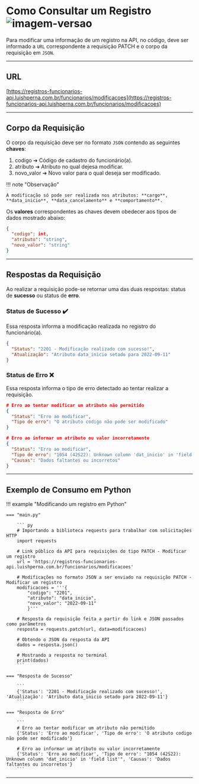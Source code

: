 # Como Consultar um Registro ![imagem-versao](https://img.shields.io/badge/PATCH-3eb096?style=flat-square)

Para modificar uma informação de um registro na API, no código, deve ser informado a `URL` correspondente a requisição PATCH e o corpo da requisição em `JSON`.

---

## URL

[https://registros-funcionarios-api.luishperna.com.br/funcionarios/modificacoes](https://registros-funcionarios-api.luishperna.com.br/funcionarios/modificacoes)

---

## Corpo da Requisição

O corpo da requisição deve ser no formato `JSON` contendo as seguintes **chaves**:

1. codigo ➔ Código de cadastro do funcionário(a).
2. atributo ➔ Atributo no qual dejesa modificar.
3. novo_valor ➔ Novo valor para o qual deseja ser modificado.

!!! note "Observação"

    A modificação só pode ser realizada nos atributos: **cargo**, **data_inicio**, **data_cancelamento** e **comportamento**.

Os **valores** correspondentes as chaves devem obedecer aos tipos de dados mostrado abaixo:

``` JSON
{
  "codigo": int,
  "atributo": "string",
  "novo_valor": "string"
}
```

---

## Respostas da Requisição

Ao realizar a requisição pode-se retornar uma das duas respostas: status de **sucesso** ou status de **erro**.

### Status de Sucesso ✔️

Essa resposta informa a modificação realizada no registro do funcionário(a).

``` JSON
{
  "Status": "2201 - Modificação realizado com sucesso!",
  "Atualização": "Atributo data_inicio setado para 2022-09-11"
}
```

### Status de Erro ❌

Essa resposta informa o tipo de erro detectado ao tentar realizar a requisição.

``` JSON
# Erro ao tentar modificar um atributo não permitido
{
  "Status": "Erro ao modificar",
  "Tipo de erro": "O atributo codigo não pode ser modificado"
}

# Erro ao informar um atributo ou valor incorretamente
{
  "Status": "Erro ao modificar",
  "Tipo de erro": "1054 (42S22): Unknown column 'dat_inicio' in 'field list'",
  "Causas": "Dados faltantes ou incorretos"
}
```

---

## Exemplo de Consumo em Python

!!! example "Modificando um registro em Python"

    === "main.py"

        ``` py
        # Importando a biblioteca requests para trabalhar com solicitações HTTP
        import requests

        # Link público da API para requisições do tipo PATCH - Modificar um registro
        url = 'https://registros-funcionarios-api.luishperna.com.br/funcionarios/modificacoes'

        # Modificações no formato JSON a ser enviado na requisição PATCH - Modificar um registro
        modificacoes = '''{
            "codigo": "2201",
            "atributo": "data_inicio",
            "novo_valor": "2022-09-11"
            }'''

        # Resposta da requisição feita a partir do link e JSON passados como parâmetros
        resposta = requests.patch(url, data=modificacoes)

        # Obtendo o JSON da resposta da API
        dados = resposta.json()

        # Mostrando a resposta no terminal
        print(dados)
        ```

    === "Resposta de Sucesso"

        ```
        {'Status': '2201 - Modificação realizado com sucesso!', 'Atualização': 'Atributo data_inicio setado para 2022-09-11'}
        ```

    === "Resposta de Erro"

        ```
        # Erro ao tentar modificar um atributo não permitido
        {'Status': 'Erro ao modificar', 'Tipo de erro': 'O atributo codigo não pode ser modificado'}

        # Erro ao informar um atributo ou valor incorretamente
        {'Status': 'Erro ao modificar', 'Tipo de erro': "1054 (42S22): Unknown column 'dat_inicio' in 'field list'", 'Causas': 'Dados faltantes ou incorretos'}
        ```
        
---